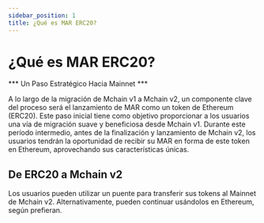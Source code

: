 ```yaml
---
sidebar_position: 1
title: ¿Qué es MAR ERC20?
---
```


# ¿Qué es MAR ERC20?

*** Un Paso Estratégico Hacia Mainnet ***

A lo largo de la migración de Mchain v1 a Mchain v2, un componente clave del proceso será el lanzamiento de MAR como un token de Ethereum (ERC20). Este paso inicial tiene como objetivo proporcionar a los usuarios una vía de migración suave y beneficiosa desde Mchain v1. Durante este período intermedio, antes de la finalización y lanzamiento de Mchain v2, los usuarios tendrán la oportunidad de recibir su MAR en forma de este token en Ethereum, aprovechando sus características únicas.

## De ERC20 a Mchain v2

Los usuarios pueden utilizar un puente para transferir sus tokens al Mainnet de Mchain v2. Alternativamente, pueden continuar usándolos en Ethereum, según prefieran.
